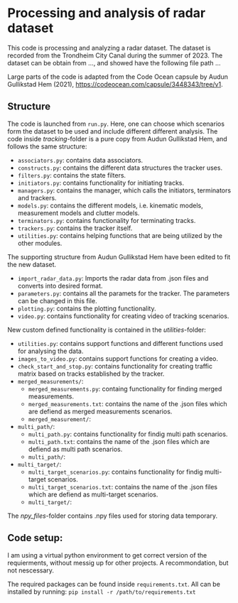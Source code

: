 # Processing and analysis of radar dataset
This code is processing and analyzing a radar dataset. The dataset is recorded from the Trondheim City Canal during the summer of 2023. The dataset can be obtain from ..., and showed have the following file path ...

Large parts of the code is adapted from the Code Ocean capsule by Audun Gullikstad Hem (2021), https://codeocean.com/capsule/3448343/tree/v1.

## Structure
The code is launched from `run.py`. Here, one can choose which scenarios form the dataset to be used and include different different analysis. The code inside *tracking*-folder is a pure copy from Audun Gullikstad Hem, and follows the same structure:

* `associators.py`: contains data associators.
* `constructs.py`: contains the different data structures the tracker uses.
* `filters.py`: contains the state filters.
* `initiators.py`: contains functionality for initiating tracks.
* `managers.py`: contains the manager, which calls the initiators, terminators and trackers.
* `models.py`: contains the different models, i.e. kinematic models, measurement models and clutter models.
* `terminators.py`: contains functionality for terminating tracks.
* `trackers.py`: contains the tracker itself.
* `utilities.py`: contains helping functions that are being utilized by the other modules.

The supporting structure from Audun Gullikstad Hem have been edited to fit the new dataset. 

* `import_radar_data.py`: Imports the radar data from .json files and converts into desired format. 
* `parameters.py`: contains all the paramets for the tracker. The parameters can be changed in this file.
* `plotting.py`: contains the plotting functionality.
* `video.py`: contains functionality for creating video of tracking scenarios. 

New custom defined functionality is contained in the *utilities*-folder:
* `utilities.py`: contains support functions and different functions used for analysing the data.
* `images_to_video.py`: contains support functions for creating a video.
* `check_start_and_stop.py`: contains functionality for creating traffic matrix based on tracks established by the tracker.
* `merged_measurements/`: 
    * `merged_measurements.py`: containg functionality for finding merged measurements.
    * `merged_measurements.txt`: contains the name of the .json files which are defiend as merged measurements scenarios.
    * `merged_measurement/`: 
* `multi_path/`: 
    * `multi_path.py`: contains functionality for findig multi path scenarios.
    * `multi_path.txt`: contains the name of the .json files which are defiend as multi path scenarios.
    * `multi_path/`: 
* `multi_target/`:
    * `multi_target_scenarios.py`: contains functionality for findig multi-target scenarios.
    * `multi_target_scenarios.txt`: contains the name of the .json files which are defiend as multi-target scenarios.
    * `multi_target/`: 


The *npy_files*-folder contains .npy files used for storing data temporary. 

## Code setup:
I am using a virtual python environment to get correct version of the requierments, without messig up for other projects. A recommondation, but not nescessary. 

The required packages can be found inside `requirements.txt`. All can be installed by running:
```pip install -r /path/to/requirements.txt ```





<!-- # The VIMMJIPDA tracker

This code is all that is required to run the VIMMJIPDA tracker described in "Multi-target tracking with multiple models and
visibility verified on maritime radar data". Two data sets are included, which are both described in the aforementioned article.

## How to use the code:

This code requires numpy, matplotlib, scipy, anytree and Shapely. All can be installed by running
`pip install -r /path/to/requirements.txt`. 

The algorithm is launched by running `run.py`. Here, one can choose which data set to use, and whether any of the properties of the tracker should be removed. One can, for example, to remove the IMM-, multi-target- and visibility-functionality to reduce the tracker to an IPDA. Furthermore, the code is designed to be modular. As such, it should be possible to implement new clutter models, measurement models etc. without too much problems.

## Structure:

The code for the tracker itself is contained in the *tracking*-folder. It contains nine files:
* `associators.py`: contains data associators.
* `constructs.py`: contains the different data structures the tracker uses.
* `filters.py`: contains the state filters.
* `initiators.py`: contains functionality for initiating tracks.
* `managers.py`: contains the manager, which calls the initiators, terminators and trackers.
* `models.py`: contains the different models, i.e. kinematic models, measurement models and clutter models.
* `terminators.py`: contains functionality for terminating tracks.
* `trackers.py`: contains the tracker itself.
* `utilities.py`: contains helping functions that are being utilized by the other modules.

Furthermore, there is some supporting structure:

* `import_data.py`: imports the data from the .mat files in the data folder and converts it to the desired form.
* `parameters.py`: contains all the paramets for the tracker. The parameters can be changed in this file, and then imported to various run-scripts.
* `plotting.py`: contains the plotting functionality. -->


